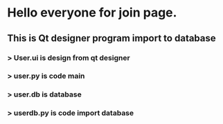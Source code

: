 # Hello everyone for join page.
## This is Qt designer program import to database
### > User.ui is design from qt designer
### > user.py is code main
### > user.db is database 
### > userdb.py is code import database
